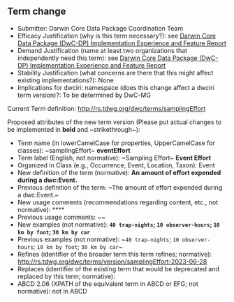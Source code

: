 ## Term change

* Submitter: Darwin Core Data Package Coordination Team
* Efficacy Justification (why is this term necessary?): see [Darwin Core Data Package (DwC-DP) Implementation Experience and Feature Report](https://gbif.github.io/dwc-dp/docs/dwc_dp_implementation_feature_reports.pdf)
* Demand Justification (name at least two organizations that independently need this term): see [Darwin Core Data Package (DwC-DP) Implementation Experience and Feature Report](https://gbif.github.io/dwc-dp/docs/dwc_dp_implementation_feature_reports.pdf)
* Stability Justification (what concerns are there that this might affect existing implementations?): None
* Implications for dwciri: namespace (does this change affect a dwciri term version)?: To be determined by DwC-MG

Current Term definition: http://rs.tdwg.org/dwc/terms/samplingEffort

Proposed attributes of the new term version (Please put actual changes to be implemented in **bold** and ~strikethrough~):

* Term name (in lowerCamelCase for properties, UpperCamelCase for classes): ~samplingEffort~ **eventEffort**
* Term label (English, not normative): ~Sampling Effort~ **Event Effort**
* Organized in Class (e.g., Occurrence, Event, Location, Taxon): Event
* New definition of the term (normative): **An amount of effort expended during a dwc:Event.**
* Previous definition of the term: ~The amount of effort expended during a dwc:Event.~
* New usage comments (recommendations regarding content, etc., not normative): **** 
* Previous usage comments: ~~
* New examples (not normative): **`40 trap-nights`; `10 observer-hours`; `10 km by foot`; `30 km by car`**
* Previous examples (not normative): ~`40 trap-nights`; `10 observer-hours`; `10 km by foot`; `30 km by car`~
* Refines (identifier of the broader term this term refines; normative): http://rs.tdwg.org/dwc/terms/version/samplingEffort-2023-06-28
* Replaces (identifier of the existing term that would be deprecated and replaced by this term; normative): 
* ABCD 2.06 (XPATH of the equivalent term in ABCD or EFG; not normative): not in ABCD
